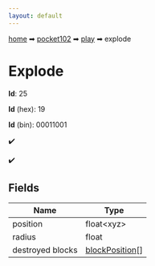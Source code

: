 ```yaml
---
layout: default
---
```


[home](/) ➡ [pocket102](/protocol/pocket102) ➡ [play](/protocol/pocket102/play) ➡ explode

# Explode

**Id**: 25

**Id** (hex): 19

**Id** (bin): 00011001

✔️

✔️

## Fields

Name | Type
---|---
position | float&lt;xyz&gt;
radius | float
destroyed blocks | [blockPosition](/protocol/pocket102/types/block-position)[]


